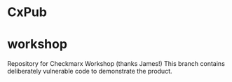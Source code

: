 # CxPub
# workshop
Repository for Checkmarx Workshop (thanks James!)
This branch contains deliberately vulnerable code to demonstrate the product.
